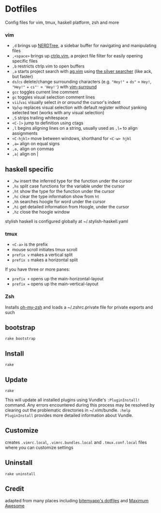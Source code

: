 # Dotfiles

Config files for vim, tmux, haskell platform, zsh and more


### vim

* `,d` brings up [NERDTree](https://github.com/scrooloose/nerdtree), a sidebar buffer for navigating and manipulating files
* `,<space>` brings up [ctrlp.vim](https://github.com/kien/ctrlp.vim), a project file filter for easily opening specific files
* `,b` restricts ctrlp.vim to open buffers
* `,a` starts project search with [ag.vim](https://github.com/rking/ag.vim) using [the silver searcher](https://github.com/ggreer/the_silver_searcher) (like ack, but faster)
* `ds`/`cs` delete/change surrounding characters (e.g. `"Hey!"` + `ds"` = `Hey!`, `"Hey!"` + `cs"'` = `'Hey!'`) with [vim-surround](https://github.com/tpope/vim-surround)
* `gcc` toggles current line comment
* `gc` toggles visual selection comment lines
* `vii`/`vai` visually select *in* or *around* the cursor's indent
* `Vp`/`vp` replaces visual selection with default register *without* yanking selected text (works with any visual selection)
* `,S` strips trailing whitespace
* `<C-]>` jump to definition using ctags
* `,l` begins aligning lines on a string, usually used as `,l=` to align assignments
* `<C-hjkl>` move between windows, shorthand for `<C-w> hjkl`
* `,a=` align on equal signs
* `,a,` align on commas
* `,a|` align on |

haskell specific
----
* `,hw` insert the inferred type for the function under the cursor
* `,hs` split case functions for the variable under the cursor
* `,ht` show the type for the function under the cursor
* `,hc` clear the type information show from `ht`
* `,hh` searches hoogle for word under the cursor
* `,hi` get detailed information from Hoogle, under the cursor
* `,hz` close the hoogle window

stylish haskell is configured globally at ~/.stylish-haskell.yaml

### tmux

* `<C-a>` is the prefix
* mouse scroll initiates tmux scroll
* `prefix v` makes a vertical split
* `prefix s` makes a horizontal split

If you have three or more panes:
* `prefix +` opens up the main-horizontal-layout
* `prefix =` opens up the main-vertical-layout

### Zsh

Installs [oh-my-zsh](https://github.com/robbyrussell/oh-my-zsh) and loads a
~/.zshrc.private file for private exports and such

## bootstrap

    rake bootstrap

## Install

    rake

## Update

    rake

This will update all installed plugins using Vundle's `:PluginInstall!`
command. Any errors encountered during this process may be resolved by clearing
out the problematic directories in ~/.vim/bundle. `:help PluginInstall`
provides more detailed information about Vundle.

## Customize
creates `.vimrc.local`, `.vimrc.bundles.local` and `.tmux.conf.local` files where you can customize settings

## Uninstall

    rake uninstall

## Credit

adapted from many places including [bitemyapp's dotfiles](https://github.com/bitemyapp/dotfiles) and [Maximum Awesome](https://github.com/square/maximum-awesome)
